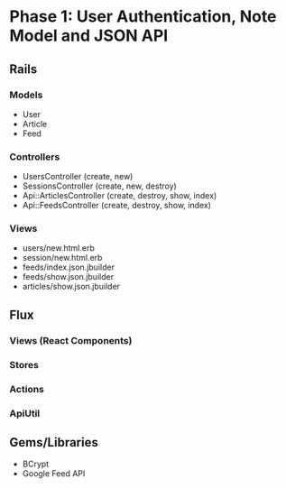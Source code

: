 # Phase 1: User Authentication, Note Model and JSON API

## Rails
### Models
* User
* Article
* Feed

### Controllers
* UsersController (create, new)
* SessionsController (create, new, destroy)
* Api::ArticlesController (create, destroy, show, index)
* Api::FeedsController (create, destroy, show, index)

### Views
* users/new.html.erb
* session/new.html.erb
* feeds/index.json.jbuilder
* feeds/show.json.jbuilder
* articles/show.json.jbuilder

## Flux
### Views (React Components)

### Stores

### Actions

### ApiUtil

## Gems/Libraries
* BCrypt
* Google Feed API
